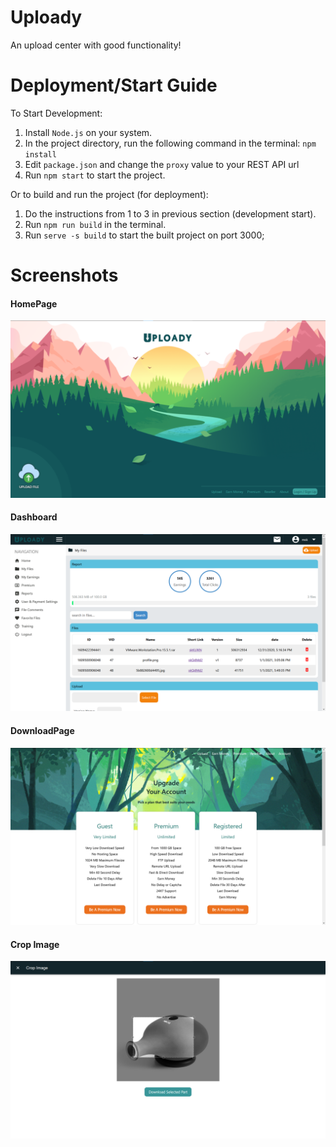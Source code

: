 # Uploady

An upload center with good functionality! 

# Deployment/Start Guide
To Start Development:
1. Install `Node.js` on your system.
2. In the project directory, run the following command in the terminal: `npm install`
3. Edit `package.json` and change the `proxy` value to your REST API url
4. Run `npm start` to start the project.

Or to build and run the project (for deployment):
1. Do the instructions from 1 to 3 in previous section (development start).
2. Run `npm run build` in the terminal.
3. Run `serve -s build` to start the built project on port 3000;

# Screenshots
#### HomePage
![HomePage](/screenshots/Home.png)
#### Dashboard
![Dashboard](/screenshots/Dashboard.png)
#### DownloadPage
![DownloadPage](/screenshots/Download.png)
#### Crop Image
![ImageCrop](/screenshots/Crop.png)
